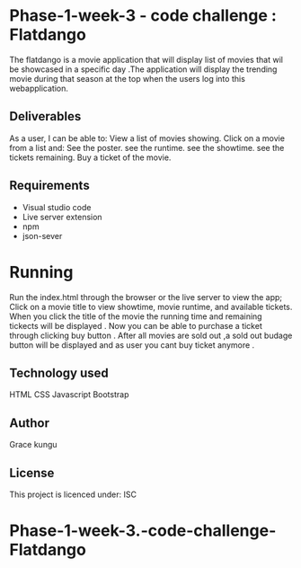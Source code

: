 # Phase-1-week-3 - code challenge : Flatdango
 The flatdango is a movie application that will display list of movies that wil be showcased in a specific day .The application will display the trending movie during that season at the top when the users log into this webapplication. 

## Deliverables
As a user, I can be able to:
View a list of movies showing.
Click on a movie from a list and:
See the poster.
see the runtime.
see the showtime.
see the tickets remaining.
Buy a ticket of the movie.

## Requirements
- Visual studio code
- Live server  extension
- npm
- json-sever
# Running
Run the  index.html through the browser or the live server to view the app;
Click on a movie title to view showtime, movie runtime, and available tickets.
When you click the title of the movie the running time and remaining tickects will be displayed .
Now you can be able to purchase a ticket through clicking  buy button .
After all movies are sold out ,a sold out budage button will be  displayed and as user you cant buy ticket anymore .
## Technology used
HTML
CSS
Javascript
Bootstrap
## Author
Grace kungu

## License
This project is licenced under: ISC

# Phase-1-week-3.-code-challenge-Flatdango
